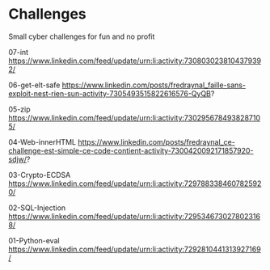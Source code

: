 # Challenges

Small cyber challenges for fun and no profit

07-int
https://www.linkedin.com/feed/update/urn:li:activity:7308030238104379392/

06-get-elt-safe
https://www.linkedin.com/posts/fredraynal_faille-sans-exploit-nest-rien-sun-activity-7305493515822616576-QyQB?

05-zip
https://www.linkedin.com/feed/update/urn:li:activity:7302956784938287105/

04-Web-innerHTML
https://www.linkedin.com/posts/fredraynal_ce-challenge-est-simple-ce-code-contient-activity-7300420092171857920-sdjw/?

03-Crypto-ECDSA
https://www.linkedin.com/feed/update/urn:li:activity:7297883384607825920/

02-SQL-Injection
https://www.linkedin.com/feed/update/urn:li:activity:7295346730278023168/

01-Python-eval
https://www.linkedin.com/feed/update/urn:li:activity:7292810441313927169/
